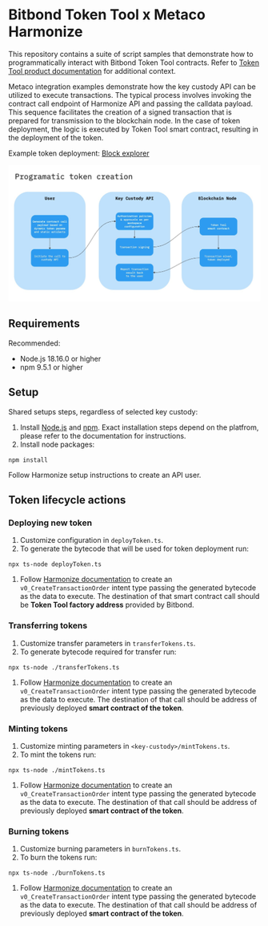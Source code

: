 # Bitbond Token Tool x Metaco Harmonize
This repository contains a suite of script samples that demonstrate how to
programmatically interact with Bitbond Token Tool contracts. Refer to [Token Tool product documentation](https://docs.bitbond.com/asset-tokenization-suite/token-tool/intro-token-tool) for additional context.

Metaco integration examples demonstrate how the key custody API can be utilized to execute transactions. The typical process involves invoking the contract call endpoint of Harmonize API and passing the calldata payload. This sequence facilitates the creation of a signed transaction that is prepared for transmission to the blockchain node. In the case of token deployment, the logic is executed by Token Tool smart contract, resulting in the deployment of the token.

Example token deployment: [Block explorer](https://mumbai.polygonscan.com/tx/0xd366367005e841cc97e0ffd02002114dfae41222559116b54f56298d45bf057d)

![Token creation diagram](../docs/creation-diagram.jpg)

## Requirements
Recommended:
- Node.js 18.16.0 or higher
- npm 9.5.1 or higher

## Setup
Shared setups steps, regardless of selected key custody:
1. Install [Node.js](https://nodejs.org/en) and [npm](https://npmjs.com).
Exact installation steps depend on the platfrom, please refer to the documentation for instructions.
1. Install node packages:
```
npm install
```
Follow Harmonize setup instructions to create an API user.

## Token lifecycle actions

### Deploying new token

1. Customize configuration in `deployToken.ts`.
1. To generate the bytecode that will be used for token deployment run:
```
npx ts-node deployToken.ts
```
1. Follow [Harmonize documentation](https://docs.metaco.cloud/) to create an `v0_CreateTransactionOrder` intent type passing the generated bytecode as the data to execute. The destination of that smart contract call should be **Token Tool factory address** provided by Bitbond.

### Transferring tokens

1. Customize transfer parameters in `transferTokens.ts`.
1. To generate bytecode required for transfer run:
```
npx ts-node ./transferTokens.ts
```
1. Follow [Harmonize documentation](https://docs.metaco.cloud/) to create an `v0_CreateTransactionOrder` intent type passing the generated bytecode as the data to execute. The destination of that call should be address of previously deployed **smart contract of the token**.

### Minting tokens

1. Customize minting parameters in `<key-custody>/mintTokens.ts`.
1. To mint the tokens run:
```
npx ts-node ./mintTokens.ts
```
1. Follow [Harmonize documentation](https://docs.metaco.cloud/) to create an `v0_CreateTransactionOrder` intent type passing the generated bytecode as the data to execute. The destination of that call should be address of previously deployed **smart contract of the token**.

### Burning tokens

1. Customize burning parameters in `burnTokens.ts`.
1. To burn the tokens run:
```
npx ts-node ./burnTokens.ts
```
1. Follow [Harmonize documentation](https://docs.metaco.cloud/) to create an `v0_CreateTransactionOrder` intent type passing the generated bytecode as the data to execute. The destination of that call should be address of previously deployed **smart contract of the token**.

